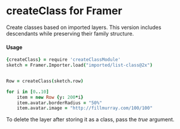 # createClass for Framer

Create classes based on imported layers. This version includes descendants while preserving their family structure.

#### Usage
```coffeescript
{createClass} = require 'createClassModule'
sketch = Framer.Importer.load("imported/list-class@2x")


Row = createClass(sketch.row)

for i in [0..10]
    item = new Row {y: 200*i}
    item.avatar.borderRadius = "50%"
    item.avatar.image = "http://fillmurray.com/100/100"
```

To delete the layer after storing it as a class, pass the *true* argument.

````Row = createClass(sketch.row, true)
````